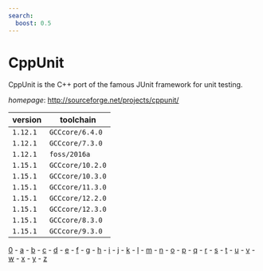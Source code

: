 ```yaml
---
search:
  boost: 0.5
---
```

# CppUnit

CppUnit is the C++ port of the famous JUnit framework for unit testing.

*homepage*: <http://sourceforge.net/projects/cppunit/>

version | toolchain
--------|----------
``1.12.1`` | ``GCCcore/6.4.0``
``1.12.1`` | ``GCCcore/7.3.0``
``1.12.1`` | ``foss/2016a``
``1.15.1`` | ``GCCcore/10.2.0``
``1.15.1`` | ``GCCcore/10.3.0``
``1.15.1`` | ``GCCcore/11.3.0``
``1.15.1`` | ``GCCcore/12.2.0``
``1.15.1`` | ``GCCcore/12.3.0``
``1.15.1`` | ``GCCcore/8.3.0``
``1.15.1`` | ``GCCcore/9.3.0``

[0](../0/index.md) - [a](../a/index.md) - [b](../b/index.md) - [c](../c/index.md) - [d](../d/index.md) - [e](../e/index.md) - [f](../f/index.md) - [g](../g/index.md) - [h](../h/index.md) - [i](../i/index.md) - [j](../j/index.md) - [k](../k/index.md) - [l](../l/index.md) - [m](../m/index.md) - [n](../n/index.md) - [o](../o/index.md) - [p](../p/index.md) - [q](../q/index.md) - [r](../r/index.md) - [s](../s/index.md) - [t](../t/index.md) - [u](../u/index.md) - [v](../v/index.md) - [w](../w/index.md) - [x](../x/index.md) - [y](../y/index.md) - [z](../z/index.md)

